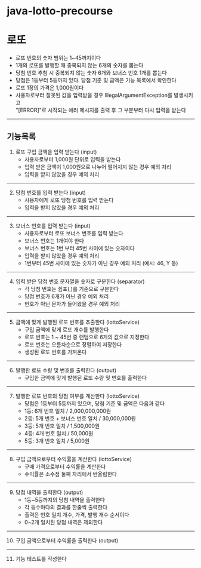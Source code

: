 # java-lotto-precourse

# 로또
* 로또 번호의 숫자 범위는 1~45까지이다   
* 1개의 로또를 발행할 때 중복되지 않는 6개의 숫자를 뽑는다   
* 당첨 번호 추첨 시 중복되지 않는 숫자 6개와 보너스 번호 1개를 뽑는다   
* 당첨은 1등부터 5등까지 있다. 당첨 기준 및 금액은 기능 목록에서 확인한다   
* 로또 1장의 가격은 1,000원이다   
* 사용자로부터 잘못된 값을 입력받을 경우 IllegalArgumentException를 발생시키고   
  "[ERROR]"로 시작되는 에러 메시지를 출력 후 그 부분부터 다시 입력을 받는다
***
## 기능목록
1. 로또 구입 금액을 입력 받는다 (input)   
    * 사용자로부터 1,000원 단위로 입력을 받는다   
    * 입력 받은 금액이 1,000원으로 나누어 떨어지지 않는 경우 예외 처리   
    * 입력을 받지 않았을 경우 예외 처리
***
2. 당첨 번호를 입력 받는다 (input)   
    * 사용자에게 로또 당첨 번호를 입력 받는다   
    * 입력을 받지 않았을 경우 예외 처리
***
3. 보너스 번호를 입력 받는다 (input)   
    * 사용자로부터 로또 보너스 번호를 입력 받는다   
    * 보너스 번호는 1개여야 한다   
    * 보너스 번호는 1번 부터 45번 사이에 있는 숫자이다   
    * 입력을 받지 않았을 경우 예외 처리   
    * 1번부터 45번 사이에 있는 숫자가 아닌 경우 예외 처리 (예시: 46, Y 등)
***
4. 입력 받은 당첨 번호 문자열을 숫자로 구분한다 (separator)   
    * 각 당첨 번호는 쉼표(,)를 기준으로 구분한다   
    * 당첨 번호가 6개가 아닌 경우 예외 처리   
    * 번호가 아닌 문자가 들어왔을 경우 예외 처리
***
5. 금액에 맞게 발행된 로또 번호를 추출한다 (lottoService)   
    * 구입 금액에 맞게 로또 개수를 발행한다   
    * 로또 번호는 1 ~ 45번 중 랜덤으로 6개의 값으로 지정한다   
    * 로또 번호는 오름차순으로 정렬하여 저장한다
    * 생성된 로또 번호를 가져온다
***
6. 발행한 로또 수량 및 번호를 출력한다 (output)   
    * 구입한 금액에 맞게 발행된 로또 수량 및 번호를 출력한다
***
7. 발행한 로또 번호의 당첨 여부를 계산한다 (lottoService)   
    * 당첨은 1등부터 5등까지 있으며, 당첨 기준 및 금액은 다음과 같다   
    * 1등: 6개 번호 일치 / 2,000,000,000원   
    * 2등: 5개 번호 + 보너스 번호 일치 / 30,000,000원   
    * 3등: 5개 번호 일치 / 1,500,000원   
    * 4등: 4개 번호 일치 / 50,000원   
    * 5등: 3개 번호 일치 / 5,000원
***
8. 구입 금액으로부터 수익률을 계산한다 (lottoService)   
    * 구매 가격으로부터 수익률을 계산한다   
    * 수익률은 소수점 둘째 자리에서 반올림한다
***
9. 당첨 내역을 출력한다 (output)   
    * 1등~5등까지의 당첨 내역을 출력한다   
    * 각 등수마다의 결과를 한줄씩 출력한다   
    * 출력은 번호 일치 개수, 가격, 발행 개수 순서이다   
    * 0~2개 일치된 당첨 내역은 제외한다
***
10. 구입 금액으로부터 수익률을 출력한다 (output)   
***
11. 기능 테스트를 작성한다   